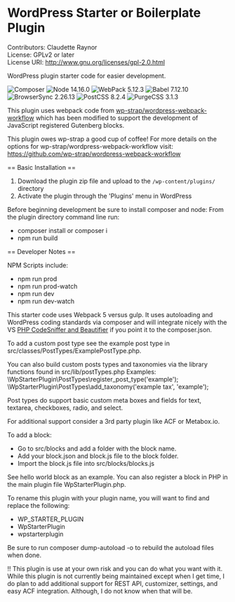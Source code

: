 # WordPress Starter or Boilerplate Plugin
Contributors: Claudette Raynor \
License: GPLv2 or later \
License URI: http://www.gnu.org/licenses/gpl-2.0.html

WordPress plugin starter code for easier development.

![Composer](https://img.shields.io/badge/Composer-brightgreen)
![Node 14.16.0](https://img.shields.io/badge/Node-14.16.0-brightgreen)
![WebPack 5.12.3](https://img.shields.io/badge/WebPack-5.12.3-brightgreen)
![Babel 7.12.10](https://img.shields.io/badge/Babel-7.12.10-brightgreen)
![BrowserSync 2.26.13](https://img.shields.io/badge/BrowserSync-2.26.13-brightgreen)
![PostCSS 8.2.4](https://img.shields.io/badge/PostCSS-8.2.4-brightgreen)
![PurgeCSS 3.1.3](https://img.shields.io/badge/PurgeCSS-3.1.3-brightgreen)

This plugin uses webpack code from [wp-strap/wordpress-webpack-workflow](https://github.com/wp-strap/wordpress-webpack-workflow) which has been modified to support the development of JavaScript registered Gutenberg blocks. 

This plugin owes wp-strap a good cup of coffee! For more details on the options for wp-strap/wordpress-webpack-workflow visit:
https://github.com/wp-strap/wordpress-webpack-workflow


== Basic Installation ==

1. Download the plugin zip file and upload to the `/wp-content/plugins/` directory
2. Activate the plugin through the 'Plugins' menu in WordPress

Before beginning development be sure to install composer and node:
From the plugin directory command line run: 
- composer install or composer i
- npm run build


== Developer Notes == 

NPM Scripts include: 
- npm run prod
- npm run prod-watch 
- npm run dev
- npm run dev-watch

This starter code uses Webpack 5 versus gulp. It uses autoloading and WordPress coding standards via composer and will integrate nicely with the VS [PHP CodeSniffer and Beautifier](https://marketplace.visualstudio.com/items?itemName=ValeryanM.vscode-phpsab) if you point it to the composer.json.

To add a custom post type see the example post type in src/classes/PostTypes/ExamplePostType.php. 

You can also build custom posts types and taxonomies via the library functions found in src/lib/postTypes.php
Examples:
\WpStarterPlugin\PostTypes\register_post_type('example');\
\WpStarterPlugin\PostTypes\add_taxonomy('example tax', 'example');

Post types do support basic custom meta boxes and fields for text, textarea, checkboxes, radio, and select.

For additional support consider a 3rd party plugin like ACF or Metabox.io.

To add a block: 
- Go to src/blocks and add a folder with the block name. 
- Add your block.json and block.js file to the block folder.
- Import the block.js file into src/blocks/blocks.js

See hello world block as an example. You can also register a block in PHP in the main plugin file WpStarterPlugin.php.

To rename this plugin with your plugin name, you will want to find and replace the following: 
- WP_STARTER_PLUGIN
- WpStarterPlugin
- wpstarterplugin

Be sure to run composer dump-autoload -o to rebuild the autoload files when done.

!! This plugin is use at your own risk and you can do what you want with it. While this plugin is not currently being maintained except when I get time, I do plan to add additional support for REST API, customizer, settings, and easy ACF integration. Although, I do not know when that will be.

